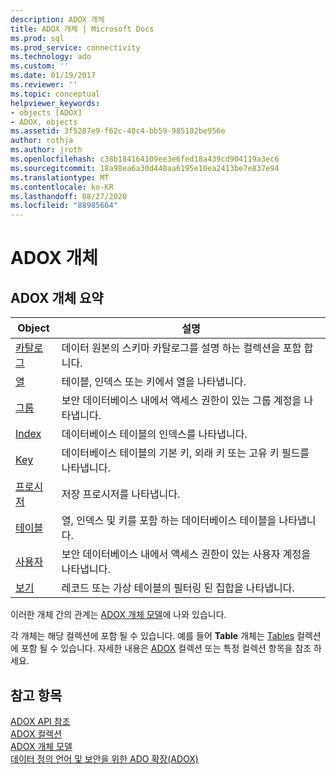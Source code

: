 ```yaml
---
description: ADOX 개체
title: ADOX 개체 | Microsoft Docs
ms.prod: sql
ms.prod_service: connectivity
ms.technology: ado
ms.custom: ''
ms.date: 01/19/2017
ms.reviewer: ''
ms.topic: conceptual
helpviewer_keywords:
- objects [ADOX]
- ADOX, objects
ms.assetid: 3f5287e9-f62c-40c4-bb59-985102be956e
author: rothja
ms.author: jroth
ms.openlocfilehash: c38b184164109ee3e6fed18a439cd904119a3ec6
ms.sourcegitcommit: 18a98ea6a30d448aa6195e10ea2413be7e837e94
ms.translationtype: MT
ms.contentlocale: ko-KR
ms.lasthandoff: 08/27/2020
ms.locfileid: "88985664"
---
```

# <a name="adox-objects"></a>ADOX 개체
## <a name="adox-object-summary"></a>ADOX 개체 요약  
  
|Object|설명|  
|------------|-----------------|  
|[카탈로그](./catalog-object-adox.md)|데이터 원본의 스키마 카탈로그를 설명 하는 컬렉션을 포함 합니다.|  
|[열](./column-object-adox.md)|테이블, 인덱스 또는 키에서 열을 나타냅니다.|  
|[그룹](./group-object-adox.md)|보안 데이터베이스 내에서 액세스 권한이 있는 그룹 계정을 나타냅니다.|  
|[Index](./index-object-adox.md)|데이터베이스 테이블의 인덱스를 나타냅니다.|  
|[Key](./key-object-adox.md)|데이터베이스 테이블의 기본 키, 외래 키 또는 고유 키 필드를 나타냅니다.|  
|[프로시저](./procedure-object-adox.md)|저장 프로시저를 나타냅니다.|  
|[테이블](./table-object-adox.md)|열, 인덱스 및 키를 포함 하는 데이터베이스 테이블을 나타냅니다.|  
|[사용자](./user-object-adox.md)|보안 데이터베이스 내에서 액세스 권한이 있는 사용자 계정을 나타냅니다.|  
|[보기](./view-object-adox.md)|레코드 또는 가상 테이블의 필터링 된 집합을 나타냅니다.|  
  
 이러한 개체 간의 관계는 [ADOX 개체 모델](./adox-object-model.md)에 나와 있습니다.  
  
 각 개체는 해당 컬렉션에 포함 될 수 있습니다. 예를 들어 **Table** 개체는 [Tables](./tables-collection-adox.md) 컬렉션에 포함 될 수 있습니다. 자세한 내용은 [ADOX](./adox-collections.md) 컬렉션 또는 특정 컬렉션 항목을 참조 하세요.  
  
## <a name="see-also"></a>참고 항목  
 [ADOX API 참조](./adox-object-model.md?view=sql-server-ver15)   
 [ADOX 컬렉션](./adox-collections.md)   
 [ADOX 개체 모델](./adox-object-model.md)   
 [데이터 정의 언어 및 보안을 위한 ADO 확장(ADOX)](../../guide/extensions/ado-extensions-for-data-definition-language-and-security-adox.md)